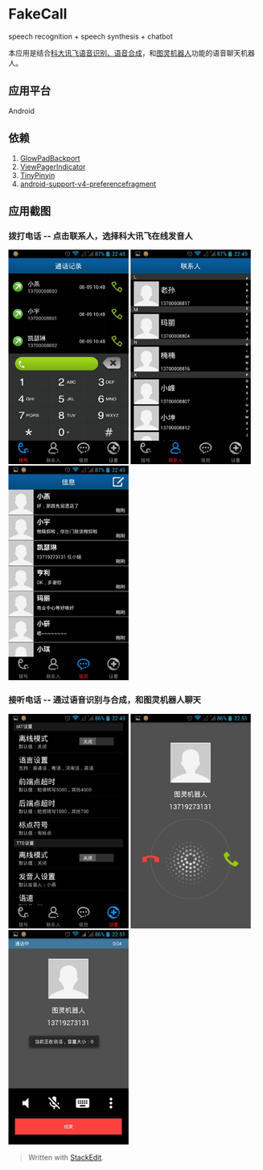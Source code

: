 
FakeCall
===================================
speech recognition + speech synthesis + chatbot
  
本应用是结合[科大讯飞语音识别、语音合成](http://www.xfyun.cn/)，和[图灵机器人](http://www.tuling123.com/)功能的语音聊天机器人。

应用平台 
-----------------------------------  
  Android
  
依赖 
-----------------------------------  
  1. [GlowPadBackport](https://github.com/frakbot/GlowPadBackport)
  2. [ViewPagerIndicator](https://github.com/LuckyJayce/ViewPagerIndicator)
  3. [TinyPinyin](https://github.com/promeG/TinyPinyin)
  4. [android-support-v4-preferencefragment](https://github.com/kolavar/android-support-v4-preferencefragment)

应用截图 
-----------------------------------
### 拨打电话 -- 点击联系人，选择科大讯飞在线发音人
![image](https://github.com/SimonCherryGZ/FakeCall/raw/master/screenshots/1.png)
![image](https://github.com/SimonCherryGZ/FakeCall/raw/master/screenshots/3.png)
![image](https://github.com/SimonCherryGZ/FakeCall/raw/master/screenshots/2.png)

### 接听电话 -- 通过语音识别与合成，和图灵机器人聊天
![image](https://github.com/SimonCherryGZ/FakeCall/raw/master/screenshots/4.png)
![image](https://github.com/SimonCherryGZ/FakeCall/raw/master/screenshots/5.png)
![image](https://github.com/SimonCherryGZ/FakeCall/raw/master/screenshots/6.png)

> Written with [StackEdit](https://stackedit.io/).
